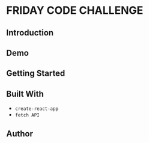 # FRIDAY CODE CHALLENGE

## Introduction

## Demo

## Getting Started

## Built With

- `create-react-app`
- `fetch API`

## Author
